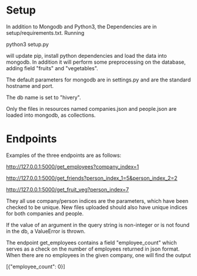 # Setup

In addition to Mongodb and Python3, the Dependencies are in setup/requirements.txt.
Running

python3 setup.py  

will update pip, install python dependencies and load the data into mongodb.
In addition it will perform some preprocessing on the database, adding field "fruits" and "vegetables".

The default parameters for mongodb are in settings.py and are the standard hostname and port.

The db name is set to "hivery".

Only the files in resources named companies.json and people.json are loaded into mongodb, as collections.

# Endpoints

Examples of the three endpoints are as follows:

http://127.0.0.1:5000/get_employees?company_index=1

http://127.0.0.1:5000/get_friends?person_index_1=5&person_index_2=2

http://127.0.0.1:5000/get_fruit_veg?person_index=7

They all use company/person indices are the parameters, which have been checked to be unique. New files
uploaded should also have unique indices for both companies and people.

If the value of an argument in the query string is non-integer or is not found in the db, a ValueError is thrown.

The endpoint get_employees contains a field "employee_count" which serves as a check on the number of employees
returned in json format. When there are no employees in the given company, one will find the output

[{"employee_count": 0}]


